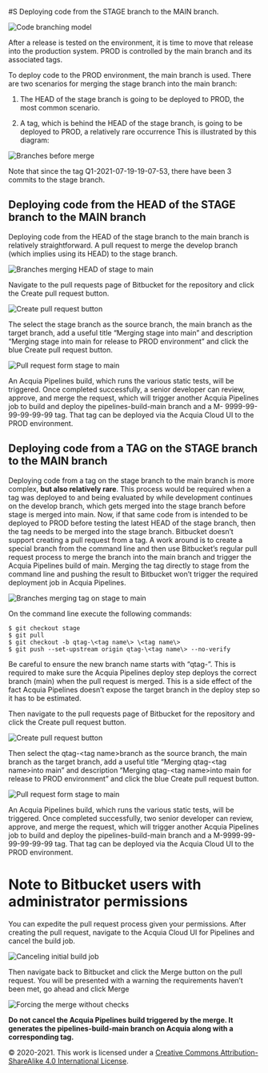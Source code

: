 #S Deploying code from the STAGE branch to the MAIN branch.

 ![Code branching model](./media/KGCYCS/image1.jpg)

After a release is tested on the  environment, it is time to move that release into the production system. PROD is controlled by the main  branch and its associated tags.

To deploy code to the PROD environment, the main branch is used. There are two scenarios for merging the stage branch into the main branch:

1.  The HEAD of the stage branch is going to be deployed to PROD, the most common scenario.

2.  A tag, which is behind the HEAD of the stage branch, is going to be deployed to PROD, a relatively rare occurrence This is illustrated by this diagram:

 ![Branches before merge](./media/KGCYCS/image2.jpg)

Note that since the tag Q1-2021-07-19-19-07-53, there have been 3 commits to the stage branch.

## Deploying code from the HEAD of the STAGE branch to the MAIN branch

Deploying code from the HEAD of the stage branch to the main branch is relatively straightforward. A pull request to merge the develop branch (which implies using its HEAD) to the stage branch.

 ![Branches merging HEAD of stage to main](./media/KGCYCS/image3.jpg)

Navigate to the pull requests page of Bitbucket for the repository and click the Create pull request button.

 ![Create pull request button](./media/KGCYCS/image4.jpg)

The select the stage branch as the source branch, the main branch as the target branch, add a useful title “Merging stage into main” and description “Merging stage into main for release to PROD environment” and click the blue Create pull request button.

 ![Pull request form stage to main](./media/KGCYCS/image5.jpg)

An Acquia Pipelines build, which runs the various static tests, will be triggered. Once completed successfully, a senior developer can review, approve, and merge the request, which will trigger another Acquia Pipelines job to build and deploy the pipelines-build-main branch and a M- 9999-99-99-99-99-99 tag. That tag can be deployed via the Acquia Cloud UI to the PROD environment.

## Deploying code from a TAG on the STAGE branch to the MAIN branch

Deploying code from a tag on the stage branch to the main branch is more complex, **but also relatively rare**. This process would be required when a tag was deployed to  and being evaluated by  while development continues on the develop branch, which gets merged into the stage branch before stage is merged into main. Now, if that same code from  is intended to be deployed to PROD before testing the latest HEAD of the stage branch, then the tag needs to be merged into the stage branch. Bitbucket doesn’t support creating a pull request from a tag. A work around is to create a special branch from the command line and then use Bitbucket’s regular pull request process to merge the branch into the main branch and trigger the Acquia Pipelines build of main. Merging the tag directly to stage from the command line and pushing the result to Bitbucket won’t trigger the required deployment job in Acquia Pipelines.

 ![Branches merging tag on stage to main](./media/KGCYCS/image6.jpg)

On the command line execute the following commands:

    $ git checkout stage 
    $ git pull
    $ git checkout -b qtag-\<tag name\> \<tag name\>
    $ git push --set-upstream origin qtag-\<tag name\> --no-verify
 
Be careful to ensure the new branch name starts with “qtag-”. This is required to make sure the Acquia Pipelines deploy step deploys the correct branch (main) when the pull request is merged. This is a side effect of the fact Acquia Pipelines doesn’t expose the target branch in the deploy step so it has to be estimated.

Then navigate to the pull requests page of Bitbucket for the repository and click the Create pull request button.

![Create pull request button](./media/KGCYCS/image8.jpg)

Then select the qtag-\<tag name\>branch as the source branch, the main branch as the target branch, add a useful title “Merging qtag-\<tag name\>into main” and description “Merging qtag-\<tag name\>into main for release to PROD environment” and click the blue Create pull request button.

 ![Pull request form stage to main](./media/KGCYCS/image9.jpg)

An Acquia Pipelines build, which runs the various static tests, will be triggered. Once completed successfully, two senior developer can review, approve, and merge the request, which will trigger another Acquia Pipelines job to build and deploy the pipelines-build-main branch and a M-9999-99-99-99-99-99 tag. That tag can be deployed via the Acquia Cloud UI to the PROD environment.

# Note to Bitbucket users with administrator permissions

You can expedite the pull request process given your permissions. After creating the pull request, navigate to the Acquia Cloud UI for Pipelines and cancel the build job.

 ![Canceling initial build job](./media/KGCYCS/image10.jpg)

Then navigate back to Bitbucket and click the Merge button on the pull request. You will be presented with a warning the requirements haven’t been met, go ahead and click Merge

 ![Forcing the merge without checks](./media/KGCYCS/image11.jpg)
 
 **Do not cancel the Acquia Pipelines build triggered by the merge. It generates the pipelines-build-main branch on Acquia along with a corresponding tag.**

© 2020-2021. This work is licensed under a [Creative Commons Attribution-ShareAlike 4.0 International License](http://creativecommons.org/licenses/by-sa/4.0/).

